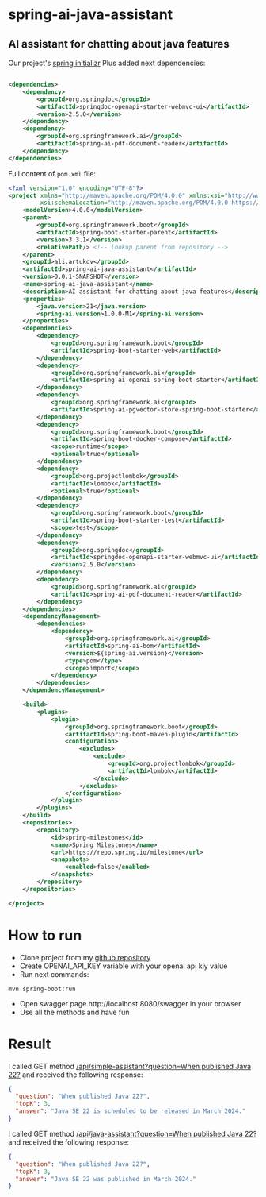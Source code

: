 # spring-ai-java-assistant

## AI assistant for chatting about java features

Our
project's [spring initializr](https://start.spring.io/#!type=maven-project&language=java&platformVersion=3.3.0&packaging=jar&jvmVersion=21&groupId=ali.artukov&artifactId=spring-ai-java-assistant&name=spring-ai-java-assistant&description=AI%20assistant%20for%20chatting%20about%20java%20features&packageName=ali.artukov.spring-ai-java-assistant&dependencies=spring-ai-openai,web,lombok,spring-ai-vectordb-pgvector,actuator,docker-compose,spring-shell)
Plus added next dependencies:

```xml

<dependencies>
    <dependency>
        <groupId>org.springdoc</groupId>
        <artifactId>springdoc-openapi-starter-webmvc-ui</artifactId>
        <version>2.5.0</version>
    </dependency>
    <dependency>
        <groupId>org.springframework.ai</groupId>
        <artifactId>spring-ai-pdf-document-reader</artifactId>
    </dependency>
</dependencies>
```

Full content of `pom.xml` file:

```xml
<?xml version="1.0" encoding="UTF-8"?>
<project xmlns="http://maven.apache.org/POM/4.0.0" xmlns:xsi="http://www.w3.org/2001/XMLSchema-instance"
         xsi:schemaLocation="http://maven.apache.org/POM/4.0.0 https://maven.apache.org/xsd/maven-4.0.0.xsd">
    <modelVersion>4.0.0</modelVersion>
    <parent>
        <groupId>org.springframework.boot</groupId>
        <artifactId>spring-boot-starter-parent</artifactId>
        <version>3.3.1</version>
        <relativePath/> <!-- lookup parent from repository -->
    </parent>
    <groupId>ali.artukov</groupId>
    <artifactId>spring-ai-java-assistant</artifactId>
    <version>0.0.1-SNAPSHOT</version>
    <name>spring-ai-java-assistant</name>
    <description>AI assistant for chatting about java features</description>
    <properties>
        <java.version>21</java.version>
        <spring-ai.version>1.0.0-M1</spring-ai.version>
    </properties>
    <dependencies>
        <dependency>
            <groupId>org.springframework.boot</groupId>
            <artifactId>spring-boot-starter-web</artifactId>
        </dependency>
        <dependency>
            <groupId>org.springframework.ai</groupId>
            <artifactId>spring-ai-openai-spring-boot-starter</artifactId>
        </dependency>
        <dependency>
            <groupId>org.springframework.ai</groupId>
            <artifactId>spring-ai-pgvector-store-spring-boot-starter</artifactId>
        </dependency>
        <dependency>
            <groupId>org.springframework.boot</groupId>
            <artifactId>spring-boot-docker-compose</artifactId>
            <scope>runtime</scope>
            <optional>true</optional>
        </dependency>
        <dependency>
            <groupId>org.projectlombok</groupId>
            <artifactId>lombok</artifactId>
            <optional>true</optional>
        </dependency>
        <dependency>
            <groupId>org.springframework.boot</groupId>
            <artifactId>spring-boot-starter-test</artifactId>
            <scope>test</scope>
        </dependency>
        <dependency>
            <groupId>org.springdoc</groupId>
            <artifactId>springdoc-openapi-starter-webmvc-ui</artifactId>
            <version>2.5.0</version>
        </dependency>
        <dependency>
            <groupId>org.springframework.ai</groupId>
            <artifactId>spring-ai-pdf-document-reader</artifactId>
        </dependency>
    </dependencies>
    <dependencyManagement>
        <dependencies>
            <dependency>
                <groupId>org.springframework.ai</groupId>
                <artifactId>spring-ai-bom</artifactId>
                <version>${spring-ai.version}</version>
                <type>pom</type>
                <scope>import</scope>
            </dependency>
        </dependencies>
    </dependencyManagement>

    <build>
        <plugins>
            <plugin>
                <groupId>org.springframework.boot</groupId>
                <artifactId>spring-boot-maven-plugin</artifactId>
                <configuration>
                    <excludes>
                        <exclude>
                            <groupId>org.projectlombok</groupId>
                            <artifactId>lombok</artifactId>
                        </exclude>
                    </excludes>
                </configuration>
            </plugin>
        </plugins>
    </build>
    <repositories>
        <repository>
            <id>spring-milestones</id>
            <name>Spring Milestones</name>
            <url>https://repo.spring.io/milestone</url>
            <snapshots>
                <enabled>false</enabled>
            </snapshots>
        </repository>
    </repositories>

</project>
```

# How to run

- Clone project from my [github repository](https://github.com/AliArtukov/spring-ai-java-assistant)
- Create OPENAI_API_KEY variable with your openai api kiy value
- Run next commands:

 ```shell
mvn spring-boot:run
 ```

- Open swagger page http://localhost:8080/swagger in your browser
- Use all the methods and have fun

# Result

I called GET
method [/api/simple-assistant?question=When published Java 22?](http://localhost:8080/api/simple-assistant?question=When%20published%20Java%2022%3F)
and received the
following response:

```json
{
  "question": "When published Java 22?",
  "topK": 3,
  "answer": "Java SE 22 is scheduled to be released in March 2024."
}
```

I called GET
method [/api/java-assistant?question=When published Java 22?](http://localhost:8080/api/java-assistant?question=When%20published%20Java%2022%3F)
and received the
following response:

```json
{
  "question": "When published Java 22?",
  "topK": 3,
  "answer": "Java SE 22 was published in March 2024."
}
```
